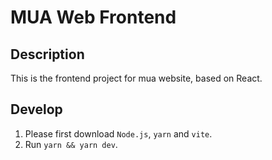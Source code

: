 # MUA Web Frontend

## Description

This is the frontend project for mua website, based on React.

## Develop

1. Please first download `Node.js`, `yarn` and `vite`.
2. Run `yarn && yarn dev`.
